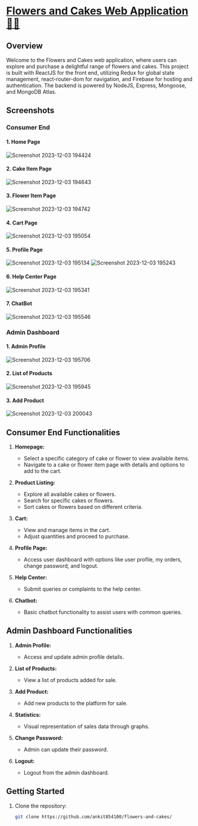 # [Flowers and Cakes Web Application 🌸🎂](https://flowers-and-cakes.web.app/)

## Overview

Welcome to the Flowers and Cakes web application, where users can explore and purchase a delightful range of flowers and cakes. This project is built with ReactJS for the front end, utilizing Redux for global state management, react-router-dom for navigation, and Firebase for hosting and authentication. The backend is powered by NodeJS, Express, Mongoose, and MongoDB Atlas.

## Screenshots

### Consumer End

#### 1. Home Page
![Screenshot 2023-12-03 194424](https://github.com/ankit854100/flowers-and-cakes/assets/46422401/59c178de-1daa-4df6-abff-b0ac25c28c53)

#### 2. Cake Item Page
![Screenshot 2023-12-03 194643](https://github.com/ankit854100/flowers-and-cakes/assets/46422401/0bfa2773-2a03-4c24-b101-902313a042bf)

#### 3. Flower Item Page
![Screenshot 2023-12-03 194742](https://github.com/ankit854100/flowers-and-cakes/assets/46422401/61a5ec77-5b5f-4ecc-b64c-a1efcf8273f6)


#### 4. Cart Page
![Screenshot 2023-12-03 195054](https://github.com/ankit854100/flowers-and-cakes/assets/46422401/6ec5c8dc-fcd6-4907-9b3e-ce15a3361006)


#### 5. Profile Page
![Screenshot 2023-12-03 195134](https://github.com/ankit854100/flowers-and-cakes/assets/46422401/6e0711a7-77e0-4590-8e63-e28002893a73)
![Screenshot 2023-12-03 195243](https://github.com/ankit854100/flowers-and-cakes/assets/46422401/5efab1f1-fc70-4ee3-b92e-689d210e96fc)

#### 6. Help Center Page
![Screenshot 2023-12-03 195341](https://github.com/ankit854100/flowers-and-cakes/assets/46422401/b9508095-5fd3-49d6-9c7b-418bd77d79c0)

#### 7. ChatBot
![Screenshot 2023-12-03 195546](https://github.com/ankit854100/flowers-and-cakes/assets/46422401/e2b6061e-6d45-455a-9f65-d76f99c50089)


### Admin Dashboard

#### 1. Admin Profile
![Screenshot 2023-12-03 195706](https://github.com/ankit854100/flowers-and-cakes/assets/46422401/d54cc63d-3ba9-4105-bf85-b833e88c3769)


#### 2. List of Products
![Screenshot 2023-12-03 195945](https://github.com/ankit854100/flowers-and-cakes/assets/46422401/d1a98f34-f14e-4132-8739-5e7d6deef7c7)


#### 3. Add Product
![Screenshot 2023-12-03 200043](https://github.com/ankit854100/flowers-and-cakes/assets/46422401/816e495a-ecf1-43de-829f-b2a112983118)


## Consumer End Functionalities

1. **Homepage:**
   - Select a specific category of cake or flower to view available items.
   - Navigate to a cake or flower item page with details and options to add to the cart.

2. **Product Listing:**
   - Explore all available cakes or flowers.
   - Search for specific cakes or flowers.
   - Sort cakes or flowers based on different criteria.

3. **Cart:**
   - View and manage items in the cart.
   - Adjust quantities and proceed to purchase.

4. **Profile Page:**
   - Access user dashboard with options like user profile, my orders, change password, and logout.

5. **Help Center:**
   - Submit queries or complaints to the help center.

6. **Chatbot:**
   - Basic chatbot functionality to assist users with common queries.

## Admin Dashboard Functionalities

1. **Admin Profile:**
   - Access and update admin profile details.

2. **List of Products:**
   - View a list of products added for sale.

3. **Add Product:**
   - Add new products to the platform for sale.

4. **Statistics:**
   - Visual representation of sales data through graphs.

5. **Change Password:**
   - Admin can update their password.

6. **Logout:**
   - Logout from the admin dashboard.

## Getting Started

1. Clone the repository:

   ```bash
   git clone https://github.com/ankit854100/flowers-and-cakes/
